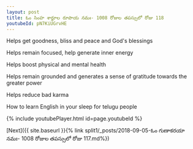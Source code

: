 ```yaml
---
layout: post
title: ఓం సింహ శార్ధూల రూపాయ నమః- 1008 రోజుల తపస్సులో రోజు 118
youtubeId: pN7KiUGrvHE
---
```

 
 
Helps get goodness, bliss and peace and God's blessings
 
Helps remain focused, help generate inner energy 
 
Helps boost physical and mental health 
 
Helps remain grounded and generates a sense of gratitude towards the greater power 
 
Helps reduce bad karma
 
How to learn English in your sleep for telugu people
 
 
 
 


{% include youtubePlayer.html id=page.youtubeId %}
 
[Next]({{ site.baseurl }}{% link split1/_posts/2018-09-05-ఓం గుణాకరయా నమః- 1008 రోజుల తపస్సులో రోజు 117.md%})
 
